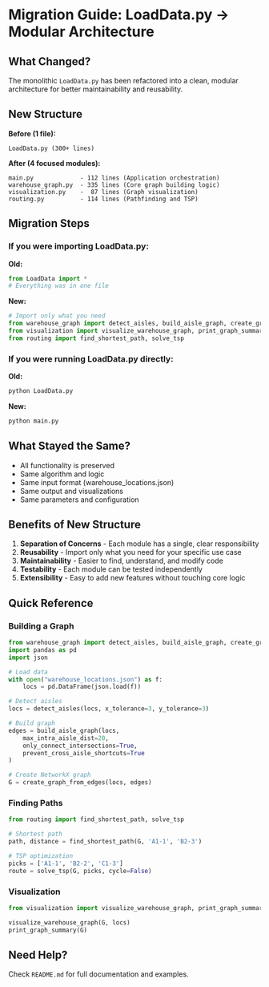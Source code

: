 # Migration Guide: LoadData.py → Modular Architecture

## What Changed?

The monolithic `LoadData.py` has been refactored into a clean, modular architecture for better maintainability and reusability.

## New Structure

**Before (1 file):**
```
LoadData.py (300+ lines)
```

**After (4 focused modules):**
```
main.py             - 112 lines (Application orchestration)
warehouse_graph.py  - 335 lines (Core graph building logic)
visualization.py    -  87 lines (Graph visualization)
routing.py          - 114 lines (Pathfinding and TSP)
```

## Migration Steps

### If you were importing LoadData.py:

**Old:**
```python
from LoadData import *
# Everything was in one file
```

**New:**
```python
# Import only what you need
from warehouse_graph import detect_aisles, build_aisle_graph, create_graph_from_edges
from visualization import visualize_warehouse_graph, print_graph_summary
from routing import find_shortest_path, solve_tsp
```

### If you were running LoadData.py directly:

**Old:**
```bash
python LoadData.py
```

**New:**
```bash
python main.py
```

## What Stayed the Same?

- All functionality is preserved
- Same algorithm and logic
- Same input format (warehouse_locations.json)
- Same output and visualizations
- Same parameters and configuration

## Benefits of New Structure

1. **Separation of Concerns** - Each module has a single, clear responsibility
2. **Reusability** - Import only what you need for your specific use case
3. **Maintainability** - Easier to find, understand, and modify code
4. **Testability** - Each module can be tested independently
5. **Extensibility** - Easy to add new features without touching core logic

## Quick Reference

### Building a Graph
```python
from warehouse_graph import detect_aisles, build_aisle_graph, create_graph_from_edges
import pandas as pd
import json

# Load data
with open("warehouse_locations.json") as f:
    locs = pd.DataFrame(json.load(f))

# Detect aisles
locs = detect_aisles(locs, x_tolerance=3, y_tolerance=3)

# Build graph
edges = build_aisle_graph(locs, 
    max_intra_aisle_dist=20,
    only_connect_intersections=True,
    prevent_cross_aisle_shortcuts=True
)

# Create NetworkX graph
G = create_graph_from_edges(locs, edges)
```

### Finding Paths
```python
from routing import find_shortest_path, solve_tsp

# Shortest path
path, distance = find_shortest_path(G, 'A1-1', 'B2-3')

# TSP optimization
picks = ['A1-1', 'B2-2', 'C1-3']
route = solve_tsp(G, picks, cycle=False)
```

### Visualization
```python
from visualization import visualize_warehouse_graph, print_graph_summary

visualize_warehouse_graph(G, locs)
print_graph_summary(G)
```

## Need Help?

Check `README.md` for full documentation and examples.

